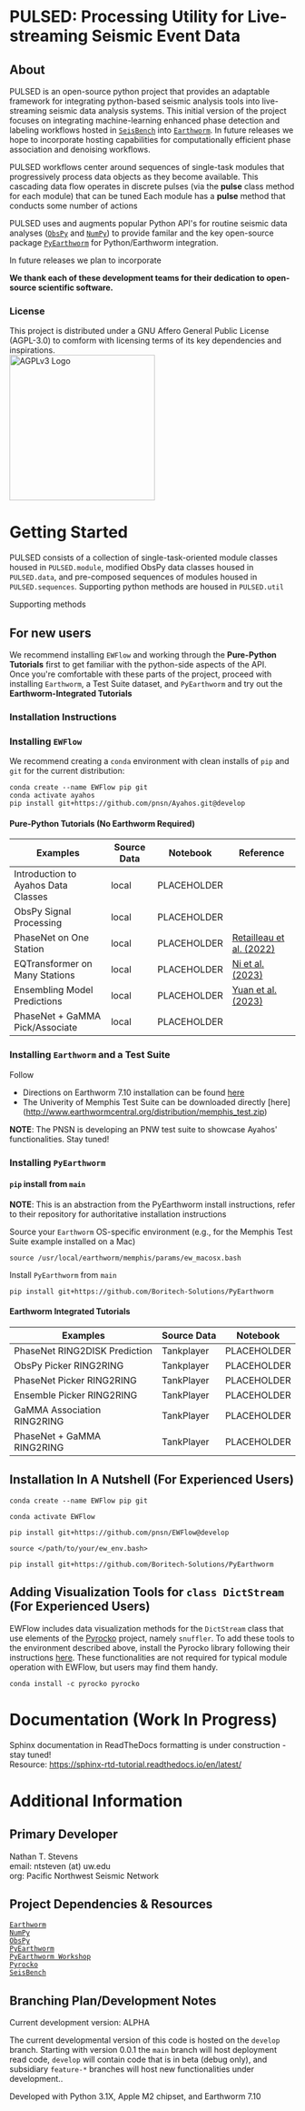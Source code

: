 #  PULSED: **P**rocessing **U**tility for **L**ive-streaming **S**eismic **E**vent **D**ata

## About  
PULSED is an open-source python project that provides an adaptable framework for integrating python-based seismic analysis tools into live-streaming seismic data analysis systems. This initial version of the project focuses on integrating machine-learning enhanced phase detection and labeling workflows hosted in [`SeisBench`](https://seisbench.readthedocs.io/en/stable/) into [`Earthworm`](http://www.earthwormcentral.org). In future releases we hope to incorporate hosting capabilities for computationally efficient phase association and denoising workflows.

PULSED workflows center around sequences of single-task modules that progressively process data objects as they become available. This cascading data flow operates in discrete pulses (via the **pulse** class method for each module) that can be tuned Each module has a **pulse** method that conducts some number of actions 

PULSED uses and augments popular Python API's for routine seismic data analyses ([`ObsPy`](https://docs.obspy.org) and [`NumPy`](https://numpy.org)) to provide familar  and the key open-source package [`PyEarthworm`](https://github.com/Boritech-Solutions/PyEarthworm) for Python/Earthworm integration.

In future releases we plan to incorporate 

**We thank each of these development teams for their dedication to open-source scientific software.**  
### License
This project is distributed under a GNU Affero General Public License (AGPL-3.0) to comform with licensing terms of its key dependencies and inspirations.  
<a title="Affero General Public License" href="https://en.wikipedia.org/wiki/GNU_Affero_General_Public_License">
    <img width="256" alt="AGPLv3 Logo" src="https://upload.wikimedia.org/wikipedia/commons/0/06/AGPLv3_Logo.svg">
</a>  

# Getting Started

PULSED consists of a collection of single-task-oriented module classes housed in `PULSED.module`,
modified ObsPy data classes housed in `PULSED.data`, and pre-composed sequences of modules housed
in `PULSED.sequences`. Supporting python methods are housed in `PULSED.util`

 Supporting methods

## For new users 
We recommend installing `EWFlow` and working through the **Pure-Python Tutorials** first to get familiar with the python-side aspects of the API.  
Once you're comfortable with these parts of the project, proceed with installing `Earthworm`, a Test Suite dataset, and `PyEarthworm` and try out the **Earthworm-Integrated Tutorials**

### Installation Instructions  

### Installing `EWFlow`
We recommend creating a `conda` environment with clean installs of `pip` and `git` for the current distribution:  
```
conda create --name EWFlow pip git
conda activate ayahos
pip install git+https://github.com/pnsn/Ayahos.git@develop
``` 

#### Pure-Python Tutorials (No Earthworm Required)

| Examples                        | Source Data  |  Notebook    | Reference                    |  
| ------------------------------- | ------------ | ------------ | ---------------------------- |
| Introduction to Ayahos Data Classes | local | PLACEHOLDER | | 
| ObsPy Signal Processing | local        | PLACEHOLDER  |                              |
| PhaseNet on One Station         | local        | PLACEHOLDER  | [Retailleau et al. (2022)](https://doi.org/10.1785/0220210279)   |
| EQTransformer on Many Stations  | local        | PLACEHOLDER  | [Ni et al. (2023)](https://doi.org/10.26443/seismica.v2i1.368) | 
| Ensembling Model Predictions    | local        | PLACEHOLDER  | [Yuan et al. (2023)](https://doi.org/10.1109/TGRS.2023.3320148) | 
| PhaseNet + GaMMA Pick/Associate | local        | PLACEHOLDER  | |


### Installing `Earthworm` and a Test Suite
Follow  
* Directions on Earthworm 7.10 installation can be found [here](https://gitlab.rm.ingv.it/earthworm/earthworm)  
* The Univerity of Memphis Test Suite can be downloaded directly [here] (http://www.earthwormcentral.org/distribution/memphis_test.zip)

**NOTE**: The PNSN is developing an PNW test suite to showcase Ayahos' functionalities. Stay tuned!  

### Installing `PyEarthworm`
#### `pip` install from `main`
**NOTE**: This is an abstraction from the PyEarthworm install instructions, refer to their repository for authoritative installation instructions  

Source your `Earthworm` OS-specific environment (e.g., for the Memphis Test Suite example installed on a Mac)     
```
source /usr/local/earthworm/memphis/params/ew_macosx.bash
```

Install `PyEarthworm` from `main`  
```
pip install git+https://github.com/Boritech-Solutions/PyEarthworm
```  

#### Earthworm Integrated Tutorials  

| Examples                        | Source Data  |  Notebook    | 
| ------------------------------- | ------------ | ------------ |
| PhaseNet RING2DISK Prediction   | Tankplayer   | PLACEHOLDER  | 
| ObsPy Picker RING2RING          | Tankplayer   | PLACEHOLDER  |
| PhaseNet Picker RING2RING       | TankPlayer   | PLACEHOLDER  | 
| Ensemble Picker RING2RING       | TankPlayer   | PLACEHOLDER  |
| GaMMA Association RING2RING     | TankPlayer   | PLACEHOLDER  |
| PhaseNet + GaMMA RING2RING        | TankPlayer   | PLACEHOLDER  |


## Installation In A Nutshell (For Experienced Users)
```
conda create --name EWFlow pip git
```
```
conda activate EWFlow
```
```
pip install git+https://github.com/pnsn/EWFlow@develop
```
```
source </path/to/your/ew_env.bash>
```
```
pip install git+https://github.com/Boritech-Solutions/PyEarthworm
```

## Adding Visualization Tools for `class DictStream` (For Experienced Users)  
EWFlow includes data visualization methods for the `DictStream` class that use elements of the [Pyrocko](https://pyrocko.org) project, namely `snuffler`. To add these tools to the environment described above, install the Pyrocko library following their instructions [here](https://pyrocko.org/docs/current/install/). These functionalities are not required for typical module operation with EWFlow, but users may find them handy.  

```
conda install -c pyrocko pyrocko
```

# Documentation (Work In Progress)  
Sphinx documentation in ReadTheDocs formatting is under construction - stay tuned!  
Resource: https://sphinx-rtd-tutorial.readthedocs.io/en/latest/  


<!-- ### Install with `conda`  
The same as above, but using a *.yaml  
```
wget https://github.com/pnsn/Ayahos/conda_env_create.yaml
``` -->



# Additional Information

## Primary Developer  
Nathan T. Stevens  
email: ntsteven (at) uw.edu  
org: Pacific Northwest Seismic Network

## Project Dependencies & Resources
[`Earthworm`](http://www.earthwormcentral.org)  
[`NumPy`](https://numpy.org)  
[`ObsPy`](https://docs.obspy.org)  
[`PyEarthworm`](https://github.com/Boritech-Solutions/PyEarthworm)  
[`PyEarthworm Workshop`](https://github.com/Fran89/PyEarthworm_Workshop)  
[`Pyrocko`](https://pyrocko.org)  
[`SeisBench`](https://github.com/seisbench/seisbench)  

## Branching Plan/Development Notes

Current development version: ALPHA 

The current developmental version of this code is hosted on the `develop` branch. Starting with version 0.0.1 the `main` branch will host deployment read code, `develop` will contain code that is in beta (debug only), and subsidiary `feature-*` branches will host new functionalities under development..  

Developed with Python 3.1X, Apple M2 chipset, and Earthworm 7.10  


<!-- ## Notes on the Initial Package Development
This initial version focuses on body wave detection and labeling tasks using the EarthquakeTransformer (EQT; Mousavi et al., 2018) and PhaseNet (Zhu et al., 2019) model architectures, along with the following pretrained model weights available through `SeisBench` (Woollam et al., 2020).

| Model  | Weight   | Appeal                              | Reference               | DOI |
|:------:| -------- | ----------------------------------- | ----------------------- | ------ |
| EQT    | pnw      | PNSN Data Transfer Learning         | Ni et al. (2023)        | https://doi.org/10.26443/seismica.v2i1.368 |
| EQT/PN | instance | Extensive Training Augmentation     | Michelini et al. (2021) | https://doi.org/10.13127/INSTANCE |
| EQT/PN | stead    | "Go-To" Benchmark Training Dataset  | Mousavi et al. (2019)   | https://doi.org/10.1109/ACCESS.2019.2947848 |
| EQT/PN | iquique  | Subduction Zone Aftershock Sequence | Woollam et al. (2019)   | https://doi.org/10.1785/0220180312 |
| EQT/PN | lendb    | Local Seismicity                    | Magrini et al. (2020)   | https://doi.org/10.1016/j.aiig.2020.04.001; http://doi.org/10.5281/zenodo.3648232 |
| PN     | diting   | Large mag range & event diversity   | Zhao et al. (2022)      | https://doi.org/10.1016/j.eqs.2022.01.022 |  

Abstracted from `SeisBench` documentation: https://seisbench.readthedocs.io/en/stable/pages/benchmark_datasets.html#  
 -->
